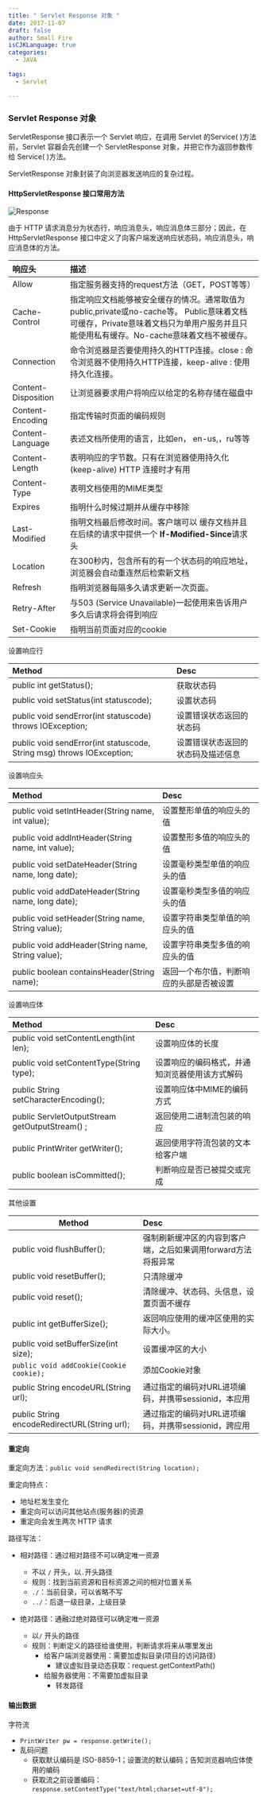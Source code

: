 ```yaml
---
title: " Servlet Response 对象 "
date: 2017-11-07
draft: false
author: Small Fire
isCJKLanguage: true
categories: 
  - JAVA

tags: 
  - Servlet

---
```


### Servlet Response 对象

ServletResponse 接口表示一个 Servlet 响应，在调用 Servlet 的Service( )方法前，Servlet 容器会先创建一个 ServletResponse 对象，并把它作为返回参数传给 Service( )方法。

ServletResponse 对象封装了向浏览器发送响应的复杂过程。

#### HttpServletResponse 接口常用方法

![Response](/images/Tomcat/HTTPResponse.png)

由于 HTTP 请求消息分为状态行，响应消息头，响应消息体三部分；因此，在 HttpServletResponse 接口中定义了向客户端发送响应状态码，响应消息头，响应消息体的方法。

| 响应头              | 描述                                                         |
| :------------------ | :----------------------------------------------------------- |
| Allow               | 指定服务器支持的request方法（GET，POST等等）                 |
| Cache-Control       | 指定响应文档能够被安全缓存的情况。通常取值为 public,private或no-cache等。 Public意味着文档可缓存，Private意味着文档只为单用户服务并且只能使用私有缓存。No-cache意味着文档不被缓存。 |
| Connection          | 命令浏览器是否要使用持久的HTTP连接。close : 命令浏览器不使用持久HTTP连接，keep-alive : 使用持久化连接。 |
| Content-Disposition | 让浏览器要求用户将响应以给定的名称存储在磁盘中               |
| Content-Encoding    | 指定传输时页面的编码规则                                     |
| Content-Language    | 表述文档所使用的语言，比如en， en-us,，ru等等                |
| Content-Length      | 表明响应的字节数。只有在浏览器使用持久化 (keep-alive) HTTP 连接时才有用 |
| Content-Type        | 表明文档使用的MIME类型                                       |
| Expires             | 指明什么时候过期并从缓存中移除                               |
| Last-Modified       | 指明文档最后修改时间。客户端可以 缓存文档并且在后续的请求中提供一个 **If-Modified-Since**请求头 |
| Location            | 在300秒内，包含所有的有一个状态码的响应地址，浏览器会自动重连然后检索新文档 |
| Refresh             | 指明浏览器每隔多久请求更新一次页面。                         |
| Retry-After         | 与503 (Service Unavailable)一起使用来告诉用户多久后请求将会得到响应 |
| Set-Cookie          | 指明当前页面对应的cookie                                     |

设置响应行

| Method                                                       | Desc                               |
| :----------------------------------------------------------- | :--------------------------------- |
| public int getStatus();                                      | 获取状态码                         |
| public void setStatus(int statuscode);                       | 设置状态码                         |
| public void sendError(int statuscode) throws IOException;    | 设置错误状态返回的状态码           |
| public void sendError(int statuscode, String msg) throws IOException; | 设置错误状态返回的状态码及描述信息 |

设置响应头

| Method                                             | Desc                                     |
| :------------------------------------------------- | :--------------------------------------- |
| public void setIntHeader(String name, int value);  | 设置整形单值的响应头的值                 |
| public void addIntHeader(String name, int value);  | 设置整形多值的响应头的值                 |
| public void setDateHeader(String name, long date); | 设置毫秒类型单值的响应头的值             |
| public void addDateHeader(String name, long date); | 设置毫秒类型多值的响应头的值             |
| public void setHeader(String name, String value);  | 设置字符串类型单值的响应头的值           |
| public void addHeader(String name, String value);  | 设置字符串类型多值的响应头的值           |
| public boolean containsHeader(String name);        | 返回一个布尔值，判断响应的头部是否被设置 |

设置响应体

| Method                                         | Desc                                           |
| :--------------------------------------------- | :--------------------------------------------- |
| public void setContentLength(int len);         | 设置响应体的长度                               |
| public void setContentType(String type);       | 设置响应的编码格式，并通知浏览器使用该方式解码 |
| public String setCharacterEncoding();          | 设置响应体中MIME的编码方式                     |
| public ServletOutputStream getOutputStream() ; | 返回使用二进制流包装的响应                     |
| public PrintWriter getWriter();                | 返回使用字符流包装的文本给客户端               |
| public boolean isCommitted();                  | 判断响应是否已被提交或完成                     |

其他设置

| Method                                       | Desc                                                         |
| -------------------------------------------- | :----------------------------------------------------------- |
| public void flushBuffer();                   | 强制刷新缓冲区的内容到客户端，之后如果调用forward方法将报异常 |
| public void resetBuffer();                   | 只清除缓冲                                                   |
| public void reset();                         | 清除缓冲、状态码、头信息，设置页面不缓存                     |
| public int getBufferSize();                  | 返回响应使用的缓冲区使用的实际大小。                         |
| public void setBufferSize(int size);         | 设置缓冲区的大小                                             |
| `public void addCookie(Cookie cookie);`      | 添加Cookie对象                                               |
| public String encodeURL(String url);         | 通过指定的编码对URL进项编码，并携带sessionid，本应用         |
| public String encodeRedirectURL(String url); | 通过指定的编码对URL进项编码，并携带sessionid，跨应用         |

#### 重定向

重定向方法：`public void sendRedirect(String location);`

重定向特点：

- 地址栏发生变化
- 重定向可以访问其他站点(服务器)的资源
- 重定向会发生两次 HTTP 请求

路径写法：

- 相对路径：通过相对路径不可以确定唯一资源
  - 不以 `/` 开头，以`.`开头路径
  - 规则：找到当前资源和目标资源之间的相对位置关系
  - `./`：当前目录，可以省略不写
  - `../`：后退一级目录，上级目录

- 绝对路径：通融过绝对路径可以确定唯一资源
  - 以`/` 开头的路径
  - 规则：判断定义的路径给谁使用，判断请求将来从哪里发出
    - 给客户端浏览器使用：需要加虚拟目录(项目的访问路径)
      - 建议虚拟目录动态获取：request.getContextPath()
    - 给服务器使用：不需要加虚拟目录
      - 转发路径

#### 输出数据

字符流

- `PrintWriter pw = response.getWrite();`
- 乱码问题
  - 获取默认编码是 ISO-8859-1；设置流的默认编码；告知浏览器响应体使用的编码
  - 获取流之前设置编码：`response.setContentType("text/html;charset=utf-8");`